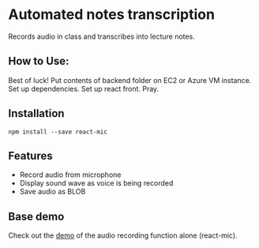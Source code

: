 # Automated notes transcription

Records audio in class and transcribes into lecture notes.


## How to Use:
Best of luck!
Put contents of backend folder on EC2 or Azure VM instance. Set up dependencies.
Set up react front.
Pray.


## Installation

`npm install --save react-mic`

## Features

- Record audio from microphone
- Display sound wave as voice is being recorded
- Save audio as BLOB


## Base demo

Check out the [demo](https://hackingbeauty.github.io/react-mic/) of the audio recording function alone (react-mic).
